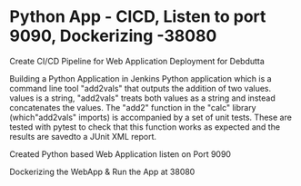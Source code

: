 # Python App - CICD, Listen to port 9090, Dockerizing -38080

Create CI/CD Pipeline for Web Application Deployment for Debdutta

Building a Python Application in Jenkins
Python application which is a command line tool "add2vals" that outputs the addition of two values. 
values is a string, "add2vals" treats both values as a string and instead concatenates the values. The "add2" function in the "calc" library (which"add2vals" imports) is accompanied by a set of unit tests. These are tested with pytest to check that this function works as expected and the results are savedto a JUnit XML report.

Created Python based Web Application listen on Port 9090

Dockerizing the WebApp & Run the App at 38080



